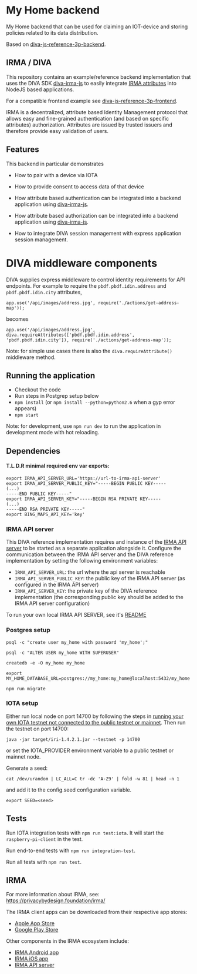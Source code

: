 # My Home backend

My Home backend that can be used for claiming an IOT-device and storing policies related to its data distribution.

Based on [diva-js-reference-3p-backend](https://github.com/Alliander/diva-js-reference-3p-backend).

## IRMA / DIVA

This repository contains an example/reference backend implementation that uses the DIVA SDK [diva-irma-js](https://github.com/Alliander/diva-irma-js) to easily integrate [IRMA attributes](https://privacybydesign.foundation/irma-verifier/) into NodeJS based applications.

For a compatible frontend example see [diva-js-reference-3p-frontend](https://github.com/Alliander/diva-js-reference-3p-frontend).

IRMA is a decentralized, attribute based Identity Management protocol that allows easy and fine-grained authentication (and based on specific attributes) authorization. Attributes are issued by trusted issuers and therefore provide easy validation of users.

## Features

This backend in particular demonstrates
- How to pair with a device via IOTA
- How to provide consent to access data of that device

- How attribute based authentication can be integrated into a backend application using [diva-irma-js](https://github.com/Alliander/diva-irma-js).
- How attribute based authorization can be integrated into a backend application using [diva-irma-js](https://github.com/Alliander/diva-irma-js).
- How to integrate DIVA session management with express application session management.

# DIVA middleware components

DIVA supplies express middleware to control identity requirements for API endpoints.
For example to require the `pbdf.pbdf.idin.address` and `pbdf.pbdf.idin.city` attributes,

```
app.use('/api/images/address.jpg', require('./actions/get-address-map'));
```

becomes

```
app.use('/api/images/address.jpg', diva.requireAttributes(['pbdf.pbdf.idin.address', 'pbdf.pbdf.idin.city']), require('./actions/get-address-map'));
```

Note: for simple use cases there is also the `diva.requireAttribute()` middleware method.

## Running the application

- Checkout the code
- Run steps in Postgrep setup below
- `npm install` (or `npm install --python=python2.6` when a gyp error appears)
- `npm start`

Note: for development, use `npm run dev` to run the application in development mode with hot reloading.

## Dependencies

#### T.L.D.R minimal required env var exports:

```
export IRMA_API_SERVER_URL='https://url-to-irma-api-server'
export IRMA_API_SERVER_PUBLIC_KEY="-----BEGIN PUBLIC KEY-----
(...)
-----END PUBLIC KEY-----"
export IRMA_API_SERVER_KEY="-----BEGIN RSA PRIVATE KEY-----
(...)
-----END RSA PRIVATE KEY-----"
export BING_MAPS_API_KEY='key'
```

### IRMA API server

This DIVA reference implementation requires and instance of the [IRMA API server](https://github.com/credentials/irma_api_server) to be started as a separate application alongside it. Configure the communication between the IRMA API server and the DIVA reference implementation by setting the following environment variables:

- `IRMA_API_SERVER_URL`: the url where the api server is reachable
- `IRMA_API_SERVER_PUBLIC_KEY`: the public key of the IRMA API server (as configured in the IRMA API server)
- `IRMA_API_SERVER_KEY`: the private key of the DIVA reference implementation (the corresponding public key should be added to the IRMA API server configuration)

To run your own local IRMA API SERVER, see it's [README](https://github.com/privacybydesign/irma_api_server/blob/master/README.md)


### Postgres setup

```
psql -c "create user my_home with password 'my_home';"

psql -c "ALTER USER my_home WITH SUPERUSER"

createdb -e -O my_home my_home

export MY_HOME_DATABASE_URL=postgres://my_home:my_home@localhost:5432/my_home

npm run migrate
```

### IOTA setup

Either run local node on port 14700 by following the steps in [running your own IOTA testnet not connected to the public testnet or mainnet](https://github.com/schierlm/private-iota-testnet). Then run the testnet on port 14700:

```
java -jar target/iri-1.4.2.1.jar --testnet -p 14700
```

or set the IOTA_PROVIDER environment variable to a public testnet or mainnet node.

Generate a seed:

```
cat /dev/urandom | LC_ALL=C tr -dc 'A-Z9' | fold -w 81 | head -n 1
```

and add it to the config.seed configuration variable.

```
export SEED=<seed>
```

## Tests

Run IOTA integration tests with `npm run test:iota`. It will start the `raspberry-pi-client` in the test.

Run end-to-end tests with `npm run integration-test`.

Run all tests with `npm run test`.

## IRMA

For more information about IRMA, see: https://privacybydesign.foundation/irma/

The IRMA client apps can be downloaded from their respective app stores:

- [Apple App Store](https://itunes.apple.com/nl/app/irma-authentication/id1294092994?mt=8)
- [Google Play Store](https://play.google.com/store/apps/details?id=org.irmacard.cardemu)

Other components in the IRMA ecosystem include:

- [IRMA Android app](https://github.com/credentials/irma_android_cardemu)
- [IRMA iOS app](https://github.com/credentials/irma_mobile)
- [IRMA API server](https://github.com/credentials/irma_api_server)
